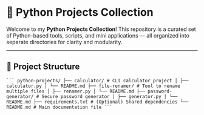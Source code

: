 # 🐍 Python Projects Collection

Welcome to my **Python Projects Collection**! This repository is a curated set of Python-based tools,
scripts, and mini applications — all organized into separate directories for clarity and modularity.

---

## 📁 Project Structure
<pre><code>``` python-projects/ ├── calculator/ # CLI calculator project │ ├── calculator.py │ └── README.md ├── file-renamer/ # Tool to rename multiple files │ ├── renamer.py │ └── README.md ├── password-generator/ # Secure password generator │ ├── generator.py │ └── README.md ├── requirements.txt # (Optional) Shared dependencies └── README.md # Main documentation file ``` </code></pre>
